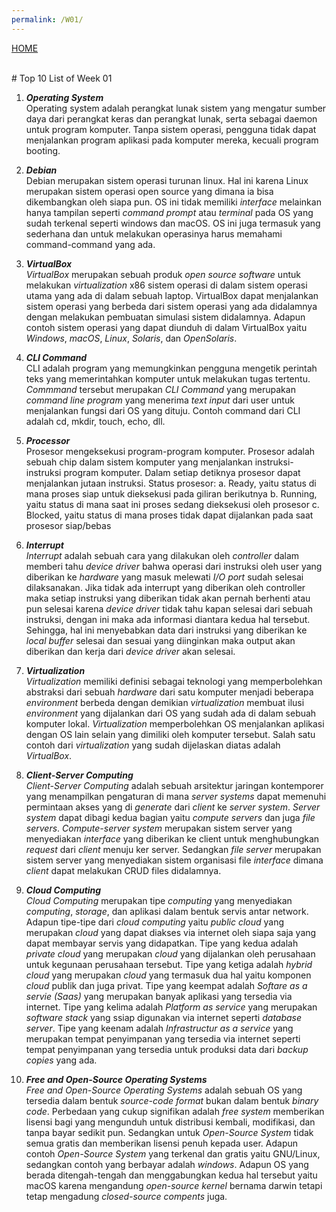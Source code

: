 ```yaml
---
permalink: /W01/
---
```

[HOME](../)

<br/>
# Top 10 List of Week 01

1. ___Operating System___<br>
Operating system adalah perangkat lunak sistem yang mengatur sumber daya dari perangkat keras dan perangkat lunak, serta sebagai daemon untuk program komputer. Tanpa sistem operasi, pengguna tidak dapat menjalankan program aplikasi pada komputer mereka, kecuali program booting.

2. ___Debian___<br>
Debian merupakan sistem operasi turunan linux. Hal ini karena Linux merupakan sistem operasi open source yang dimana ia bisa dikembangkan oleh siapa pun. OS ini tidak memiliki _interface_ melainkan hanya tampilan seperti _command prompt_ atau _terminal_ pada OS yang sudah terkenal seperti windows dan macOS. OS ini juga termasuk yang sederhana dan untuk melakukan operasinya harus memahami command-command yang ada.

3. ___VirtualBox___<br>
_VirtualBox_ merupakan sebuah produk _open source software_ untuk melakukan _virtualization_ x86 sistem operasi di dalam sistem operasi utama yang ada di dalam sebuah laptop. VirtualBox dapat menjalankan sistem operasi yang berbeda dari sistem operasi yang ada didalamnya dengan melakukan pembuatan simulasi sistem didalamnya. Adapun contoh sistem operasi yang dapat diunduh di dalam VirtualBox yaitu _Windows_, _macOS_, _Linux_, _Solaris_, dan _OpenSolaris_.

4. ___CLI Command___<br>
CLI adalah program yang memungkinkan pengguna mengetik perintah teks yang memerintahkan komputer untuk melakukan tugas tertentu. _Commmand_ tersebut merupakan _CLI Command_ yang merupakan _command line program_ yang menerima _text input_ dari user untuk menjalankan fungsi dari OS yang dituju. Contoh command dari CLI adalah cd, mkdir, touch, echo, dll.


5. ___Processor___<br>
Prosesor mengeksekusi program-program komputer. Prosesor adalah sebuah chip dalam sistem komputer yang menjalankan instruksi-instruksi program komputer. Dalam setiap detiknya prosesor dapat menjalankan jutaan instruksi. Status prosesor: 
a. Ready, yaitu status di mana proses siap untuk dieksekusi pada giliran berikutnya
b. Running, yaitu status di mana saat ini proses sedang dieksekusi oleh prosesor
c. Blocked, yaitu status di mana proses tidak dapat dijalankan pada saat prosesor siap/bebas

6. ___Interrupt___<br>
_Interrupt_ adalah sebuah cara yang dilakukan oleh _controller_ dalam memberi tahu _device driver_ bahwa operasi dari instruksi oleh user yang diberikan ke _hardware_ yang masuk melewati _I/O port_ sudah selesai dilaksanakan. Jika tidak ada interrupt yang diberikan oleh controller maka setiap instruksi yang diberikan tidak akan pernah berhenti atau pun selesai karena _device driver_ tidak tahu kapan selesai dari sebuah instruksi, dengan ini maka ada informasi diantara kedua hal tersebut. Sehingga, hal ini menyebabkan data dari instruksi yang diberikan ke _local buffer_ selesai dan sesuai yang diinginkan maka output akan diberikan dan kerja dari _device driver_ akan selesai.

7. ___Virtualization___<br>
_Virtualization_ memiliki definisi sebagai teknologi yang memperbolehkan abstraksi dari sebuah _hardware_ dari satu komputer menjadi beberapa _environment_ berbeda dengan demikian _virtualization_ membuat ilusi _environment_ yang dijalankan dari OS yang sudah ada di dalam sebuah komputer lokal. _Virtualization_ memperbolehkan OS menjalankan aplikasi dengan OS lain selain yang dimiliki oleh komputer tersebut. Salah satu contoh dari _virtualization_ yang sudah dijelaskan diatas adalah _VirtualBox_.

8. ___Client-Server Computing___<br>
_Client-Server Computing_ adalah sebuah arsitektur jaringan kontemporer yang menampilkan pengaturan di mana _server systems_ dapat memenuhi permintaan akses yang di _generate_ dari _client_ ke _server system_. _Server system_ dapat dibagi kedua bagian yaitu _compute servers_ dan juga _file servers_. _Compute-server system_ merupakan sistem server yang menyediakan _interface_ yang diberikan ke client untuk menghubungkan _request_ dari _client_ menuju ker server. Sedangkan _file server_ merupakan sistem server yang menyediakan sistem organisasi file _interface_ dimana _client_ dapat melakukan CRUD files didalamnya.

9. ___Cloud Computing___<br>
_Cloud Computing_ merupakan tipe _computing_ yang menyediakan _computing_, _storage_, dan aplikasi dalam bentuk servis antar network. Adapun tipe-tipe dari _cloud computing_ yaitu _public cloud_ yang merupakan _cloud_ yang dapat diakses via internet oleh siapa saja yang dapat membayar servis yang didapatkan. Tipe yang kedua adalah _private cloud_ yang merupakan _cloud_ yang dijalankan oleh perusahaan untuk kegunaan perusahaan tersebut. Tipe yang ketiga adalah _hybrid cloud_ yang merupakan _cloud_ yang termasuk dua hal yaitu komponen _cloud_ publik dan juga privat. Tipe yang keempat adalah _Softare as a servie (Saas)_ yang merupakan banyak aplikasi yang tersedia via internet. Tipe yang kelima adalah _Platform as service_ yang merupakan _software stack_ yang ssiap digunakan via internet seperti _database server_. Tipe yang keenam adalah _Infrastructur as a service_ yang merupakan tempat penyimpanan yang tersedia via internet seperti tempat penyimpanan yang tersedia untuk produksi data dari _backup copies_ yang ada.

10. ___Free and Open-Source Operating Systems___<br>
_Free and Open-Source Operating Systems_ adalah sebuah OS yang tersedia dalam bentuk _source-code format_ bukan dalam bentuk _binary code_. Perbedaan yang cukup signifikan adalah _free system_ memberikan lisensi bagi yang mengunduh untuk distribusi kembali, modifikasi, dan tanpa bayar sedikit pun. Sedangkan untuk _Open-Source System_ tidak semua gratis dan memberikan lisensi penuh kepada user. Adapun contoh _Open-Source System_ yang terkenal dan gratis yaitu GNU/Linux, sedangkan contoh yang berbayar adalah _windows_. Adapun OS yang berada ditengah-tengah dan menggabungkan kedua hal tersebut yaitu macOS karena mengandung _open-source kernel_ bernama darwin tetapi tetap mengadung _closed-source compents_ juga.
